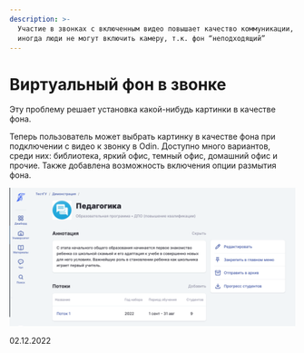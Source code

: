```yaml
---
description: >-
  Участие в звонках с включенным видео повышает качество коммуникации, однако
  иногда люди не могут включить камеру, т.к. фон “неподходящий”
---
```


# Виртуальный фон в звонке

Эту проблему решает установка какой-нибудь картинки в качестве фона.

Теперь пользователь может выбрать картинку в качестве фона при подключении с видео к звонку в Odin. Доступно много вариантов, среди них: библиотека, яркий офис, темный офис, домашний офис и прочие. Также добавлена возможность включения опции размытия фона.

![](<../../.gitbook/assets/image (3) (3).png>)

02.12.2022
